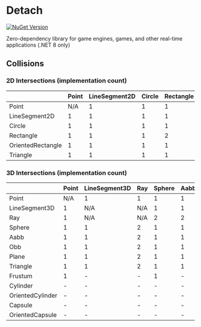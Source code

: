 # Detach

[![NuGet Version](https://img.shields.io/nuget/v/NoahStolk.Detach.svg)](https://www.nuget.org/packages/NoahStolk.Detach/)

Zero-dependency library for game engines, games, and other real-time applications (.NET 8 only)

## Collisions

### 2D Intersections (implementation count)

|                   | Point | LineSegment2D | Circle | Rectangle | OrientedRectangle | Triangle |
|-------------------|-------|---------------|--------|-----------|-------------------|----------|
| Point             | N/A   | 1             | 1      | 1         | 1                 | 1        |
| LineSegment2D     | 1     | 1             | 1      | 1         | 1                 | 1        |
| Circle            | 1     | 1             | 1      | 1         | 1                 | 1        |
| Rectangle         | 1     | 1             | 1      | 2         | 1                 | 1        |
| OrientedRectangle | 1     | 1             | 1      | 1         | 1                 | 1        |
| Triangle          | 1     | 1             | 1      | 1         | 1                 | -        |

### 3D Intersections (implementation count)

|                  | Point | LineSegment3D | Ray | Sphere | Aabb | Obb | Plane | Triangle | Frustum | Cylinder | OrientedCylinder | Capsule | OrientedCapsule |
|------------------|-------|---------------|-----|--------|------|-----|-------|----------|---------|----------|------------------|---------|-----------------|
| Point            | N/A   | 1             | 1   | 1      | 1    | 1   | 1     | 1        | 1       | -        | -                | -       | -               |
| LineSegment3D    | 1     | N/A           | N/A | 1      | 1    | 1   | 1     | 1        | -       | -        | -                | -       | -               |
| Ray              | 1     | N/A           | N/A | 2      | 2    | 2   | 2     | 2        | -       | -        | -                | -       | -               |
| Sphere           | 1     | 1             | 2   | 1      | 1    | 1   | 1     | 1        | 1       | -        | -                | -       | -               |
| Aabb             | 1     | 1             | 2   | 1      | 1    | 1   | 1     | 1        | -       | -        | -                | -       | -               |
| Obb              | 1     | 1             | 2   | 1      | 1    | 1   | 1     | 1        | -       | -        | -                | -       | -               |
| Plane            | 1     | 1             | 2   | 1      | 1    | 1   | 1     | 1        | -       | -        | -                | -       | -               |
| Triangle         | 1     | 1             | 2   | 1      | 1    | 1   | 1     | 2        | -       | -        | -                | -       | -               |
| Frustum          | 1     | -             | -   | 1      | -    | -   | -     | -        | -       | -        | -                | -       | -               |
| Cylinder         | -     | -             | -   | -      | -    | -   | -     | -        | -       | -        | -                | -       | -               |
| OrientedCylinder | -     | -             | -   | -      | -    | -   | -     | -        | -       | -        | -                | -       | -               |
| Capsule          | -     | -             | -   | -      | -    | -   | -     | -        | -       | -        | -                | -       | -               |
| OrientedCapsule  | -     | -             | -   | -      | -    | -   | -     | -        | -       | -        | -                | -       | -               |
